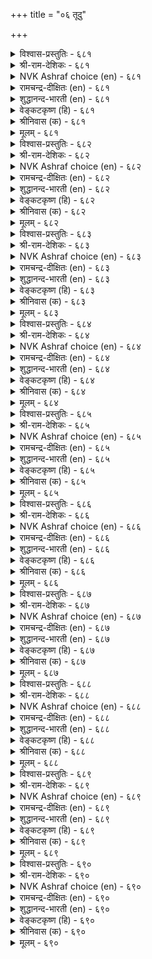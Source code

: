+++
title = "०६ तूदु"

+++


<details><summary>विश्वास-प्रस्तुतिः - ६८१</summary>

अन्बुडैमै आण्ड्र कुडिप्पिऱत्तल् वेन्दवाम्  
पण्बुडैमै तूदुरैप्पान् पण्बु।       ६८१
</details>

<details><summary>श्री-राम-देशिकः - ६८१</summary>

अधिकारः ६९. दौत्यम्  
बन्धुप्रीतिः कुलीनत्वं राजवाञ्छितसद्गुणाः ।  
अतैर्विशेषणैर्युक्तो दूतो भवितुमर्हति ॥ ६८१॥
</details>

<details><summary>NVK Ashraf choice (en) - ६८१</summary>

०६८१
Kindliness, high birth, and a nature pleasing to kings
Are the qualities of an envoy. *
(Satguru Subramuniyaswami)
</details>

<details><summary>रामचन्द्र-दीक्षितः (en) - ६८१</summary>

681\. aṉpu uṭaimai, āṉṟa kuṭippiṟattal, vēntu avām  
paṇpu uṭaimai,- tūtu uraippāṉ paṇpu.

681\. The characteristics of an ambassador are lovability, noble birth and other qualities which evoke the monarch’s respect.  
</details>

<details><summary>शुद्धानन्द-भारती (en) - ६८१</summary>

1\. அன்புடைமை ஆன்ற குடிப்பிறத்தல் வேந்தவாம்  
பண்புடைமை தூதுரைப்பான் பண்பு.  
Love, noble birth, good courtesy  
Pleasing kings mark true embassy.        681  
</details>

<details><summary>वेङ्कटकृष्ण (हि) - ६८१</summary>

681
स्नेहशीलता उच्चकुल, नृप-इच्छित आचार ।  
राज-दूत में चाहिये, यह उत्तम संस्कार ॥
</details>

<details><summary>श्रीनिवास (क) - ६८१</summary>

681. प्रीतियुळ्ळवनागिरुवुदु, तक्क वंशोद्भवनागिरुवुदु, अरसनु मॆच्चुव गुणगळन्नु पडॆदिरुवुदु- इवु
रायभारवन्नु नडॆसुववन लक्षणगळु.

</details>

<details><summary>मूलम् - ६८१</summary>

अन्बुडैमै आण्ड्र कुडिप्पिऱत्तल् वेन्दवाम्  
पण्बुडैमै तूदुरैप्पान् पण्बु।       ६८१
</details>

<details><summary>विश्वास-प्रस्तुतिः - ६८२</summary>

अन्बऱिवु आराय्न्द सॊल्वन्मै तूदुरैप्पार्क्कु  
इण्ड्रि यमैयाद मूण्ड्रु।       ६८२
</details>

<details><summary>श्री-राम-देशिकः - ६८२</summary>

विमृश्य वाक्यकथनपाटवं ज्ञानमार्जवम् ।  
राजप्रीतिरिमे दूतो त्रयः स्वाभाविका गुणाः ॥ ६८२॥
</details>

<details><summary>NVK Ashraf choice (en) - ६८२</summary>

०६८२
An envoy's three essentials
Are loyalty, intelligence and sagacious speech.
(P.S. Sundaram)
</details>

<details><summary>रामचन्द्र-दीक्षितः (en) - ६८२</summary>

682\. aṉpu, aṟivu, ārāynta colvaṉmai-tūtu uraippārkku  
iṉṟiyamaiyāta mūṉṟu.

682\. Love, wisdom, ability to talk with full knowledge, are the three indispensable qualities of an ambassador.  
</details>

<details><summary>शुद्धानन्द-भारती (en) - ६८२</summary>

2\. அன்பறிவு ஆராய்ந்த சொல்வன்மை தூதுரைப்பார்க்கு  
இன்றி யமையாத மூன்று.  
Envoys must bear love for their prince  
Knowledge and learned eloquence.        682  
</details>

<details><summary>वेङ्कटकृष्ण (हि) - ६८२</summary>

682
प्रेम बुद्धिमानी तथा, वाक्शक्ति सविवेक ।  
ये तीनों अनिवार्य हैं, राजदूत को एक ॥
</details>

<details><summary>श्रीनिवास (क) - ६८२</summary>

682. प्रीति, (तन्न व्यवहारदल्लि) अरिवु, विचारमाडि आडुव मातुगारिकॆ- इवु मूरु दूतनल्लि अनिवार्यवाद गुणगळु.

</details>

<details><summary>मूलम् - ६८२</summary>

अन्बऱिवु आराय्न्द सॊल्वन्मै तूदुरैप्पार्क्कु  
इण्ड्रि यमैयाद मूण्ड्रु।       ६८२
</details>

<details><summary>विश्वास-प्रस्तुतिः - ६८३</summary>

नूलारुळ् नूल्वल्लन् आगुदल् वेलारुळ्  
वॆण्ड्रि विनैयुरैप्पान् पण्बु।       ६८३
</details>

<details><summary>श्री-राम-देशिकः - ६८३</summary>

निजराजजयोपायकथनं परभूपतौ ।  
दूतस्य लक्षणं नीतिशास्त्रज्ञत्वं निगद्यते ॥ ६८३॥
</details>

<details><summary>NVK Ashraf choice (en) - ६८३</summary>

०६८३
An envoy should be a scholar among the learned
To succeed among the powerful.
(P.S. Sundaram), (N.V.K. Ashraf)
</details>

<details><summary>रामचन्द्र-दीक्षितः (en) - ६८३</summary>

683\. nūlāruḷ nūl vallaṉ ākutal-vēlāruḷ  
veṉṟi viṉai uraippāṉ paṇpu.

683\. A skilful ambassador who wishes to gain his mission among other monarchs wielding the spear must be more learned than the learned.  
</details>

<details><summary>शुद्धानन्द-भारती (en) - ६८३</summary>

3\. நூலாருள் நூல்வல்லன் ஆகுதல் வேலாருள்  
வென்றி வினையுரைப்பான் பண்பு.  
Savant among savants, he pleads  
Before lanced king, triumphant words.        683  
</details>

<details><summary>वेङ्कटकृष्ण (हि) - ६८३</summary>

683
रिपु-नृप से जा जो करे, निज नृप की जय-बात ।  
लक्षण उसका वह रहे, विज्ञों में विख्यात ॥
</details>

<details><summary>श्रीनिवास (क) - ६८३</summary>

683. (दूतनादवनु) बेरॆ अरसरल्लिगॆ होगि तन्नरसन विजय साधनॆगळन्नु विशदपडिसुव जाण्मॆयन्नु तोरुवुदरिन्द,
राज्य शास्त्र बल्लवरल्लॆ पण्डितनॆनिसिकॊळ्ळुत्तानॆ.

</details>

<details><summary>मूलम् - ६८३</summary>

नूलारुळ् नूल्वल्लन् आगुदल् वेलारुळ्  
वॆण्ड्रि विनैयुरैप्पान् पण्बु।       ६८३
</details>

<details><summary>विश्वास-प्रस्तुतिः - ६८४</summary>

अऱिवुरु वाराय्न्द कल्विइम् मूण्ड्रन्  
सॆऱिवुडैयान् सॆल्ग विनैक्कु।       ६८४
</details>

<details><summary>श्री-राम-देशिकः - ६८४</summary>

विमर्शसहिता विद्या रूपं स्वाभाविकी मतिः ।  
एतत्त्रितयसम्पन्नो दौत्यकर्म समाचरेत् ॥ ६८४॥
</details>

<details><summary>NVK Ashraf choice (en) - ६८४</summary>

०६८४
Let him go on a mission who has these three:
Wisdom, personality and scholarship. *
(Satguru Subramuniyaswami), (P.S. Sundaram)
</details>

<details><summary>रामचन्द्र-दीक्षितः (en) - ६८४</summary>

684\. aṟivu, uru, ārāynta kalvi, im mūṉṟaṉ  
ceṟivu uṭaiyāṉ celka, viṉaikku.

684\. Only those who have wisdom, personality and mature scholarship must be sent on a mission.  
</details>

<details><summary>शुद्धानन्द-भारती (en) - ६८४</summary>

4\. அறிவுரு ஆராய்ந்த கல்விஇம் மூன்றன்  
செறிவுடையான் செல்க வினைக்கு.  
Who has these three: good form, sense, lore  
Can act as bold ambassador.        684  
</details>

<details><summary>वेङ्कटकृष्ण (हि) - ६८४</summary>

684
दूत कार्य हित वह चले, जिसके रहें अधीन ।  
शिक्षा अनुसंधानयुत, बुद्धि, रूप ये तीन ॥
</details>

<details><summary>श्रीनिवास (क) - ६८४</summary>

684. (स्वाभाविक) अरिवु, आकर्षक नोट, सतत प्रयत्नदिन्द बन्द कलिकॆ- ई मूरर हॊन्दाणिकॆयुळ्ळवनु, दूदु हेळुव
कॆलसक्कॆ तॊडगबहुदु.

</details>

<details><summary>मूलम् - ६८४</summary>

अऱिवुरु वाराय्न्द कल्विइम् मूण्ड्रन्  
सॆऱिवुडैयान् सॆल्ग विनैक्कु।       ६८४
</details>

<details><summary>विश्वास-प्रस्तुतिः - ६८५</summary>

तॊगच् चॊल्लित् तूवाद नीक्कि नगच्चॊल्लि  
नण्ड्रि पयप्पदान् दूदु।       ६८५
</details>

<details><summary>श्री-राम-देशिकः - ६८५</summary>

ग्रथयित्वा बहून् शब्दानपशब्दानपोह्य च ।  
पत्युएमनोऽनुकूलं यो वक्ति दूतः स कथ्यते ॥ ६८५॥
</details>

<details><summary>NVK Ashraf choice (en) - ६८५</summary>

०६८५
An envoy's words should be compact,
Unoffending, pleasant and useful.
(P.S. Sundaram)
</details>

<details><summary>रामचन्द्र-दीक्षितः (en) - ६८५</summary>

685\. tokac colli, tūvāta nīkki, nakac colli,  
naṉṟi payappatu ām-tūtu.

685\. A good ambassador is he who can talk cogently and sweetly and who is not offensive even in saying things that are disagreeable.  
</details>

<details><summary>शुद्धानन्द-भारती (en) - ६८५</summary>

5\. தொகச்சொல்லித் தூவாத நீக்கி நகச்சொல்லி  
நன்றி பயப்பதாம் தூது.  
Not harsh, the envoy's winsome ways  
Does good by pleasant words concise.        685  
</details>

<details><summary>वेङ्कटकृष्ण (हि) - ६८५</summary>

685
पुरुष वचन को त्याग कर, करे समन्वित बात ।  
लाभ करे प्रिय बोल कर, वही दूत है ज्ञात ॥
</details>

<details><summary>श्रीनिवास (क) - ६८५</summary>

685. हॊरनाडिन अरसरिगॆ हेळुवुदन्नु सङ्ग्रहवागि, अहितवाद विषयगळन्नु बिट्टु, नगॆसूसुवन्तॆ हेळि तन्नरसनिगॆ
ऒळ्ळॆयदागुवन्तॆ माडुववने दूतनॆनिसिकॊळ्ळुवनु.

</details>

<details><summary>मूलम् - ६८५</summary>

तॊगच् चॊल्लित् तूवाद नीक्कि नगच्चॊल्लि  
नण्ड्रि पयप्पदान् दूदु।       ६८५
</details>

<details><summary>विश्वास-प्रस्तुतिः - ६८६</summary>

कट्रुक्कण् अञ्जान् सॆलच्चॊल्लिक् कालत्ताल्  
तक्कदु अऱिवदाम् तूदु।       ६८६
</details>

<details><summary>श्री-राम-देशिकः - ६८६</summary>

नितीज्ञाः स्फुटवक्ता च धैर्यवान् रिपुसन्निधौ ।  
कालानुकूलप्रज्ञावन् दूतः स्यात् शास्त्रसम्मतः ॥ ६८६॥
</details>

<details><summary>NVK Ashraf choice (en) - ६८६</summary>

०६८६
An envoy should be well-read, fearless, persuasive,
And know what fits the occasion. *
(P.S. Sundaram), (M.S. Poornalingam Pillai)
</details>

<details><summary>रामचन्द्र-दीक्षितः (en) - ६८६</summary>

686\. kaṟṟu, kaṇ añcāṉ, celac colli, kālattāl  
takkatu aṟivatu ām-tūtu.

686\. The envoy must be learned, fearless, persuasive and expedient.  
</details>

<details><summary>शुद्धानन्द-भारती (en) - ६८६</summary>

6\. கற்றுக்கண் அஞ்சான் செலச்சொல்லிக் காலத்தால்  
தக்கது அறிவதாம் தூது.  
Learned; fearless, the envoy tends  
Convincing words which time demands.        686  
</details>

<details><summary>वेङ्कटकृष्ण (हि) - ६८६</summary>

686
नीति सीख हर, हो निडर, कर प्रभावकर बात ।  
समयोचित जो जान ले, वही दूत है ज्ञात ॥
</details>

<details><summary>श्रीनिवास (क) - ६८६</summary>

686. (राजनीति मॊदलादुवुगळन्नु) कलितु, (हगॆगळ बिरुनोटक्कॆ) हॆदरदॆ, हेळुवुदन्नु मनमुट्टुवन्तॆ हेळि, कालक्कॆ
तक्क तिळुवळिकॆ हॊन्दिरुववने दूतनॆनिसिकॊळ्ळुवनु.

</details>

<details><summary>मूलम् - ६८६</summary>

कट्रुक्कण् अञ्जान् सॆलच्चॊल्लिक् कालत्ताल्  
तक्कदु अऱिवदाम् तूदु।       ६८६
</details>

<details><summary>विश्वास-प्रस्तुतिः - ६८७</summary>

कडनऱिन्दु कालङ् गरुदि इडनऱिन्दु  
ऎण्णि उरैप्पान् तलै।       ६८७
</details>

<details><summary>श्री-राम-देशिकः - ६८७</summary>

कर्तव्यार्थपरिज्ञाता तत्कृतौ देशकालवित् ।  
विमृश्य कथनीयार्थवक्ता स्याद् दूतसत्तमः ॥ ६८७॥
</details>

<details><summary>NVK Ashraf choice (en) - ६८७</summary>

०६८७
The best know their mission, bide their time,
Wait for the occasion and think before speaking.
(N.V.K. Ashraf)
</details>

<details><summary>रामचन्द्र-दीक्षितः (en) - ६८७</summary>

687\. kaṭaṉ aṟintu, kālam karuti, iṭaṉ aṟintu,  
eṇṇi, uraippāṉ talai.

687\. The best envoy states his case convincingly knowing his duty at the proper time and place.  
</details>

<details><summary>शुद्धानन्द-भारती (en) - ६८७</summary>

7\. கடனறிந்து காலம் கருதி இடனறிந்து  
எண்ணி உரைப்பான் தலை.  
Knowing duty time and place  
The envoy employs mature phrase.        687  
</details>

<details><summary>वेङ्कटकृष्ण (हि) - ६८७</summary>

687
स्थान समय कर्तव्य भी, इनका कर सुविचार ।  
बात करे जो सोच कर, उत्तम दूत निहार ॥
</details>

<details><summary>श्रीनिवास (क) - ६८७</summary>

687. तन्न कर्तव्यवन्नु चॆन्नागि बल्लवनागि, अदन्नु नॆरवेरिसलु तक्क कालवन्नु निरीक्षिसि, तक्क स्थळवन्नू बल्लवनागि,
विचारमाडि, दूत कार्यवन्नु नॆरवेरिस बल्लवनु दूतरल्लिये श्रेष्ठनॆनिसिकॊळ्ळुवनु.

</details>

<details><summary>मूलम् - ६८७</summary>

कडनऱिन्दु कालङ् गरुदि इडनऱिन्दु  
ऎण्णि उरैप्पान् तलै।       ६८७
</details>

<details><summary>विश्वास-प्रस्तुतिः - ६८८</summary>

तूय्मै तुणैमै तुणिवुडैमै इम्मूण्ड्रिन्  
वाय्मै वऴियुरैप्पान् पण्बु।       ६८८
</details>

<details><summary>श्री-राम-देशिकः - ६८८</summary>

अर्थकामोष्वनासक्तिः सर्वदा साह्यकारिता ।  
मनोदार्ढ्य च दूतानां लक्षणं प्रोच्यते बुधैः ॥ ६८८॥
</details>

<details><summary>NVK Ashraf choice (en) - ६८८</summary>

०६८८
A truthful messenger should have these three qualities:
Goodness, friendliness and boldness.
(N.V.K. Ashraf)
</details>

<details><summary>रामचन्द्र-दीक्षितः (en) - ६८८</summary>

688\. tūymai, tuṇaimai, tuṇivu uṭaimai, im mūṉṟiṉ  
vāymai-vaḻi uraippāṉ paṇpu.

688\. The qualifications of a true envoy are morality, loyalty to his monarch and courage.  
</details>

<details><summary>शुद्धानन्द-भारती (en) - ६८८</summary>

8\. தூய்மை துணைமை துணிவுடைமை இம்மூன்றின்  
வாய்மை வழியுரைப்பான் பண்பு.  
The true envoy of three virtues  
Is pure helpful and bold in views.        688  
</details>

<details><summary>वेङ्कटकृष्ण (हि) - ६८८</summary>

688
शुद्ध आचरण संग-बल, तथा धैर्य ये तीन ।  
इनके ऊपर सत्यता, लक्षण दूत प्रवीण ॥
</details>

<details><summary>श्रीनिवास (क) - ६८८</summary>

688. शुद्धवाद नडतॆ, परर सहकार, विदॆगारिकॆ- ई मूरर वास्तवतॆयन्नु तिळिदिरुवुदे दूत कार्य माडुववन
लक्षणगळु.

</details>

<details><summary>मूलम् - ६८८</summary>

तूय्मै तुणैमै तुणिवुडैमै इम्मूण्ड्रिन्  
वाय्मै वऴियुरैप्पान् पण्बु।       ६८८
</details>

<details><summary>विश्वास-प्रस्तुतिः - ६८९</summary>

विडुमाट्रम् वेन्दर्क्कु उरैप्पान् वडुमाट्रम्  
वाय्सेरा वन्ग णवन्।       ६८९
</details>

<details><summary>श्री-राम-देशिकः - ६८९</summary>

देहवाक्यं प्रमाद्यापि न बूयोद्योऽरिसन्निधौ ।  
राजवार्तामन्यराज्ञि वक्तुं युक्तः स एव हि ॥ ६८९॥
</details>

<details><summary>NVK Ashraf choice (en) - ६८९</summary>

०६८९
A king's herald will not even negligently
Utter words that leave a stain.
(P.S. Sundaram)
</details>

<details><summary>रामचन्द्र-दीक्षितः (en) - ६८९</summary>

689\. viṭu māṟṟam vēntarkku uraippāṉ-vaṭu māṟṟam  
vāy cōrā vaṉkaṇavaṉ.

689\. He who does not falter even when faced with personal danger is fit to deliver his king’s message.  
</details>

<details><summary>शुद्धानन्द-भारती (en) - ६८९</summary>

9\. விடுமாற்றம் வேந்தர்க்கு உரைப்பான் வடுமாற்றம் -  
வாய்சோரா வன்க ணவன்.  
The envoy who ports the king's message  
Has flawless words and heart's courage.        689  
</details>

<details><summary>वेङ्कटकृष्ण (हि) - ६८९</summary>

689
नृप को जो संदेशवह, यों हो वह गुण-सिद्ध ।  
भूल चूक भी निंद्य वच, कहे न वह दृढ़-चित्त ॥
</details>

<details><summary>श्रीनिवास (क) - ६८९</summary>

689. दोषवुळ्ळ मातुगळन्नु बायितप्पियू हेळदिरुव निश्चलधोरणॆयुळ्ळवने अरसनु हेळिकळिसिद मातुगळन्नु
इतर अरसरिगॆ हेळलु समर्थनादवनु.

</details>

<details><summary>मूलम् - ६८९</summary>

विडुमाट्रम् वेन्दर्क्कु उरैप्पान् वडुमाट्रम्  
वाय्सेरा वन्ग णवन्।       ६८९
</details>

<details><summary>विश्वास-प्रस्तुतिः - ६९०</summary>

इऱुदि पयप्पिनुम् ऎञ्जादु इऱैवऱ्कु  
उऱुदि पयप्पदाम् तूदु।       ६९०
</details>

<details><summary>श्री-राम-देशिकः - ६९०</summary>

शत्रुबाधामवाप्तोऽपि निर्भयः शत्रुमन्निधौ ।  
प्रतिप्रभाववक्ता यः तं दूतं ब्रुवते बुधाः ॥ ६९०॥
</details>

<details><summary>NVK Ashraf choice (en) - ६९०</summary>

०६९०
A brave envoy braves his life to safeguard
The ruler's interests at any cost. *
(J. Narayanaswamy)
</details>

<details><summary>रामचन्द्र-दीक्षितः (en) - ६९०</summary>

690\. iṟuti payappiṉum, eñcātu, iṟaivaṟku  
uṟuti payappatu ām-tūtu.

690\. A true envoy delivers his message even at the risk of death.  
</details>

<details><summary>शुद्धानन्द-भारती (en) - ६९०</summary>

10\. இறுதி பயப்பினும் எஞ்சாது இறைவர்க்கு  
உறுதி பயப்பதாம் தூது.  
Braving death the bold envoy  
Assures his king's safety and joy.        690  
</details>

<details><summary>वेङ्कटकृष्ण (हि) - ६९०</summary>

690
चाहे हो प्राणान्त भी, निज नृप का गुण-गान ।  
करता जो भय के बिना, दूत उसी को जान ॥
</details>

<details><summary>श्रीनिवास (क) - ६९०</summary>

690. तनगॆ (तन्न कॆलसदल्लि) सावु सम्भविसिदरू हॆदरदॆ, अरसनिगॆ ऒळ्ळॆयदु उण्टागुवन्तॆ माडुववने
दूतनॆनिसिकॊळ्ळुवनु.
</details>

<details><summary>मूलम् - ६९०</summary>

इऱुदि पयप्पिनुम् ऎञ्जादु इऱैवऱ्कु  
उऱुदि पयप्पदाम् तूदु।       ६९०
</details>
